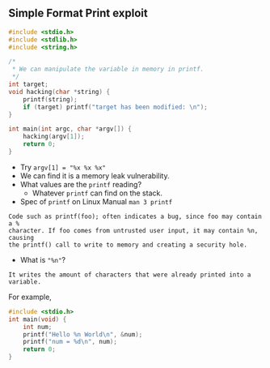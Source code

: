 ## Simple Format Print exploit
```c
#include <stdio.h>
#include <stdlib.h>
#include <string.h>

/*
 * We can manipulate the variable in memory in printf.
 */
int target;
void hacking(char *string) {
    printf(string);
    if (target) printf("target has been modified: \n");
}

int main(int argc, char *argv[]) {
    hacking(argv[1]);
    return 0;
}
```
* Try `argv[1] = "%x %x %x"`
* We can find it is a memory leak vulnerability.
* What values are the `printf` reading?
    * Whatever `printf` can find on the stack.
* Spec of `printf` on Linux Manual `man 3 printf`
```
Code such as printf(foo); often indicates a bug, since foo may contain a % 
character. If foo comes from untrusted user input, it may contain %n, causing 
the printf() call to write to memory and creating a security hole.
```
* What is `"%n"`?
```
It writes the amount of characters that were already printed into a variable.
```
For example,
```c
#include <stdio.h>
int main(void) {
    int num;
    printf("Hello %n World\n", &num);
    printf("num = %d\n", num);
    return 0;
}
